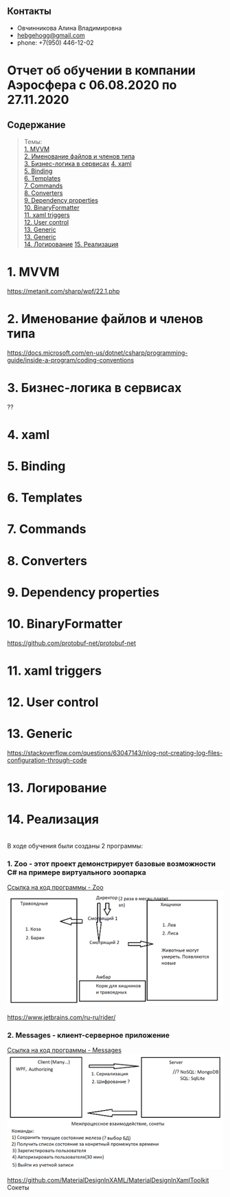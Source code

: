 ## Контакты
- Овчинникова Алина Владимировна
- hebgehogg@gmail.com
- phone: +7(950) 446-12-02

# Отчет об обучении в компании Аэросфера с 06.08.2020 по 27.11.2020

## Содержание 
> Темы:  
[1. MVVM](#MVVM)  
[2. Именование файлов и членов типа](#name)  
[3. Бизнес-логика в сервисах](#business)
[4. xaml](#xaml)  
[5. Binding](#binding)  
[6. Templates](#template)  
[7. Commands](#command)  
[8. Converters](#converter)  
[9. Dependency properties](#dependencyproperties)  
[10. BinaryFormatter](#binaryformatter)  
[11. xaml triggers](#trigger)  
[12. User control](#control)  
[13. Generic](#generic)  
[13. Generic](#generic)  
[14. Логирование](#logging)
[15. Реализация](#realization)

<a name="MVVM"><h1>1. MVVM</h1></a>
https://metanit.com/sharp/wpf/22.1.php

<a name="name"><h1>2. Именование файлов и членов типа</h1></a>
https://docs.microsoft.com/en-us/dotnet/csharp/programming-guide/inside-a-program/coding-conventions

<a name="business"><h1>3. Бизнес-логика в сервисах</h1></a>
?? 

<a name="xaml"><h1>4. xaml</h1></a>

<a name="binding"><h1>5. Binding</h1></a>

<a name="template"><h1>6. Templates</h1></a>

<a name="command"><h1>7. Commands</h1></a>

<a name="converter"><h1>8. Converters</h1></a>

<a name="dependencyproperties"><h1>9. Dependency properties</h1></a>

<a name="binaryformatter"><h1>10. BinaryFormatter</h1></a>
https://github.com/protobuf-net/protobuf-net

<a name="trigger"><h1>11. xaml triggers</h1></a>

<a name="control"><h1>12. User control</h1></a>

<a name="logging"><h1>13. Generic</h1></a>
https://stackoverflow.com/questions/63047143/nlog-not-creating-log-files-configuration-through-code

<a name="generic"><h1>13. Логирование</h1></a>

<a name="realization"><h1>14. Реализация</h1></a>  
В ходе обучения были созданы 2 программы:
### 1. Zoo - этот проект демонстрирует базовые возможности C# на примере виртуального зоопарка
[Ссылка на код программы - Zoo](https://github.com/hebgehogg/Zoo)  
![Строение программы Zoo](https://github.com/hebgehogg/Zoo/blob/master/Photos/zoo-app.png)

https://www.jetbrains.com/ru-ru/rider/

### 2. Messages - клиент-серверное приложение
[Ссылка на код программы - Messages](https://github.com/hebgehogg/Messages)  
![Строение программы Messages](https://github.com/hebgehogg/Zoo/blob/master/Photos/client-server-test-app.png)

https://github.com/MaterialDesignInXAML/MaterialDesignInXamlToolkit  
Сокеты

